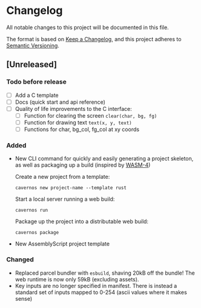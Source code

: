 # Changelog

All notable changes to this project will be documented in this file.

The format is based on [Keep a Changelog](https://keepachangelog.com/en/1.0.0/),
and this project adheres to [Semantic Versioning](https://semver.org/spec/v2.0.0.html).

## [Unreleased]

### Todo before release
 - [ ] Add a C template
 - [ ] Docs (quick start and api reference)
 - [ ] Quality of life improvements to the C interface:
   - [ ] Function for clearing the screen `clear(char, bg, fg)`
   - [ ] Function for drawing text `text(x, y, text)`
   - [ ] Functions for char, bg_col, fg_col at xy coords

### Added
 - New CLI command for quickly and easily generating a project skeleton, as well as packaging up a build (inspired by [WASM-4](https://wasm4.org/))
   
   Create a new project from a template:
   ```
   cavernos new project-name --template rust
   ```
   
   Start a local server running a web build:
   ```
   cavernos run
   ```
   
   Package up the project into a distributable web build:
   ```
   cavernos package
   ```
   
- New AssemblyScript project template

### Changed
 - Replaced parcel bundler with `esbuild`, shaving 20kB off the bundle! The web runtime is now only 59kB (excluding assets).
 - Key inputs are no longer specified in manifest. There is instead a standard set of inputs mapped to 0-254 (ascii values where it makes sense)
